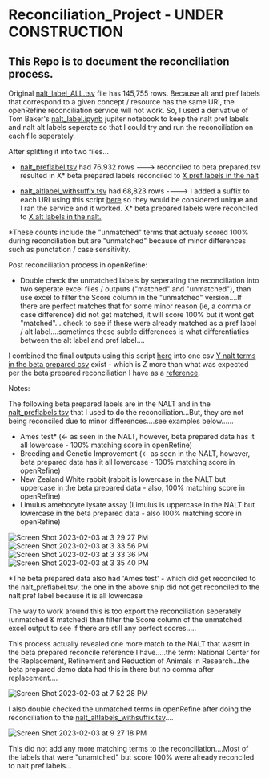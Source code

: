 # Reconciliation_Project - UNDER CONSTRUCTION 

## This  Repo  is  to  document  the  reconciliation  process. 

Original [nalt_label_ALL.tsv]() file has 145,755 rows. Because alt and pref labels that correspond to a given concept / resource has the same URI, the openRefine reconciliation service will not work. So, I used a derivative of Tom Baker's [nalt_label.ipynb](https://github.com/woody544/nalt4ma/blob/main/nalt/nalt_labels.ipynb) jupiter notebook to keep the nalt pref labels and nalt alt labels seperate so that I could try and run the reconciliation on each file seperately.

After splitting it into two files...

- [nalt_preflabel.tsv]() had 76,932 rows ---> reconciled to beta prepared.tsv resulted in X* beta prepared labels reconciled to [X pref labels in the nalt]()

- [nalt_altlabel_withsuffix.tsv]() had 68,823 rows ----> I added a suffix to each URI using this script [here]() so they would be considered unique and I ran the service and it worked. X* beta prepared labels were reconciled to [X alt labels in the nalt.]() 

*These counts include the "unmatched" terms that actualy scored 100% during reconciliation but are "unmatched" because of minor differences such as punctation / case sensitivity.

Post reconciliation process in openRefine:
- Double check the unmatched labels by seperating the reconciliation into two seperate excel files / outputs ("matched" and "unmatched"), than use excel to filter the Score column in the "unmatched" version....If there are perfect matches that for some minor reason (ie, a comma or case difference) did not get matched, it will score 100% but it wont get "matched"....check to see if these were already matched as a pref label / alt label....sometimes these subtle differences is what differentiaties between the alt label and pref label....

I combined the final outputs using this script [here]() into one csv [Y nalt terms in the beta prepared csv]() exist - which is Z more than what was expected per the beta prepared reconciliation I have as a [reference]().







Notes:

The following beta prepared labels are in the NALT and in the [nalt_preflabels.tsv]() that I used to do the reconciliation...But, they are not being reconciled due to minor differences....see examples below......

- Ames test* (<- as seen in the NALT, however, beta prepared data has it all lowercase - 100% matching score in openRefine)
- Breeding and Genetic Improvement (<- as seen in the NALT, however, beta prepared data has it all lowercase - 100% matching score in openRefine)
- New Zealand White rabbit (rabbit is lowercase in the NALT but uppercase in the beta prepared data - also, 100% matching score in openRefine)
- Limulus amebocyte lysate assay (Limulus is uppercase in the NALT but lowercase in the beta prepared data - also 100% matching score in openRefine)

![Screen Shot 2023-02-03 at 3 29 27 PM](https://user-images.githubusercontent.com/109038399/216729925-90ccd491-7d78-44d9-839b-1c15d48ae3df.png)
![Screen Shot 2023-02-03 at 3 33 56 PM](https://user-images.githubusercontent.com/109038399/216730044-c0269078-bb88-450a-b9ba-60b795dd1584.png)
![Screen Shot 2023-02-03 at 3 33 36 PM](https://user-images.githubusercontent.com/109038399/216730053-2bb478f4-9f81-4d3a-8fcc-66b8225d9dcb.png)
![Screen Shot 2023-02-03 at 3 35 40 PM](https://user-images.githubusercontent.com/109038399/216730175-f6add698-a535-4e1e-befd-c66cb52c149f.png)

*The beta prepared data also had 'Ames test' - which did get reconciled to the nalt_preflabel.tsv, the one in the above snip did not get reconciled to the nalt pref label because it is all lowercase

The way to work around this is too export the reconciliation seperately (unmatched & matched) than filter the Score column of the unmatched excel output to see if there are still any perfect scores.....

This process actually revealed one more match to the NALT that wasnt in the beta prepared reconcile reference I have.....the term: National Center for the Replacement, Refinement and Reduction of Animals in Research...the beta prepared demo data had this in there but no comma after replacement....

![Screen Shot 2023-02-03 at 7 52 28 PM](https://user-images.githubusercontent.com/109038399/216746575-cb9aeb70-1662-459f-a7cc-9d1139050a8a.png)

I also double checked the unmatched terms in openRefine after doing the reconciliation to the [nalt_altlabels_withsuffix.tsv]()....

![Screen Shot 2023-02-03 at 9 27 18 PM](https://user-images.githubusercontent.com/109038399/216750459-10875ad8-7819-46e9-b256-c5ee493f2ba8.png)

This did not add any more matching terms to the reconciliation....Most of the labels that were "unamtched" but score 100% were already reconciled to nalt pref labels...

